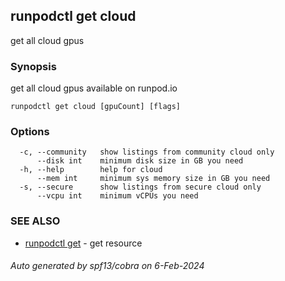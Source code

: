 ## runpodctl get cloud

get all cloud gpus

### Synopsis

get all cloud gpus available on runpod.io

```
runpodctl get cloud [gpuCount] [flags]
```

### Options

```
  -c, --community   show listings from community cloud only
      --disk int    minimum disk size in GB you need
  -h, --help        help for cloud
      --mem int     minimum sys memory size in GB you need
  -s, --secure      show listings from secure cloud only
      --vcpu int    minimum vCPUs you need
```

### SEE ALSO

* [runpodctl get](runpodctl_get.md)	 - get resource

###### Auto generated by spf13/cobra on 6-Feb-2024

